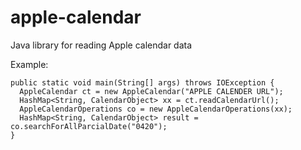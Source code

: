 # apple-calendar
Java library for reading Apple calendar data

Example:
```
public static void main(String[] args) throws IOException {
  AppleCalendar ct = new AppleCalendar("APPLE CALENDER URL");
  HashMap<String, CalendarObject> xx = ct.readCalendarUrl();
  AppleCalendarOperations co = new AppleCalendarOperations(xx);
  HashMap<String, CalendarObject> result = co.searchForAllParcialDate("0420");
}
```
